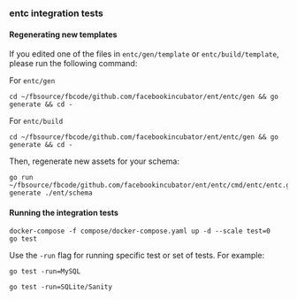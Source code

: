 ### entc integration tests

#### Regenerating new templates

If you edited one of the files in `entc/gen/template` or `entc/build/template`,
please run the following command:

For `entc/gen` 
```
cd ~/fbsource/fbcode/github.com/facebookincubator/ent/entc/gen && go generate && cd -
``` 

For `entc/build`

```
cd ~/fbsource/fbcode/github.com/facebookincubator/ent/entc/gen && go generate && cd -
```

Then, regenerate new assets for your schema:
```
go run ~/fbsource/fbcode/github.com/facebookincubator/ent/entc/cmd/entc/entc.go generate ./ent/schema
```

#### Running the integration tests

```
docker-compose -f compose/docker-compose.yaml up -d --scale test=0
go test 
```

Use the `-run` flag for running specific test or set of tests. For example:
```
go test -run=MySQL

go test -run=SQLite/Sanity
```

